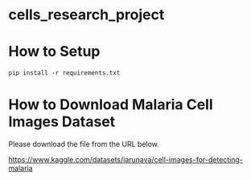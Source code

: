 # cells_research_project

# How to Setup

```Console
pip install -r requirements.txt
```

# How to Download Malaria Cell Images Dataset

Please download the file from the URL below.

https://www.kaggle.com/datasets/iarunava/cell-images-for-detecting-malaria
